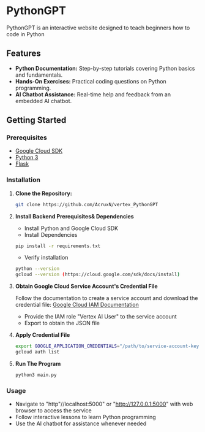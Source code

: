 # PythonGPT

PythonGPT is an interactive website designed to teach beginners how to code in Python

## Features

- **Python Documentation:** Step-by-step tutorials covering Python basics and fundamentals.
- **Hands-On Exercises:** Practical coding questions on Python programming.
- **AI Chatbot Assistance:** Real-time help and feedback from an embedded AI chatbot.

## Getting Started

### Prerequisites

- [Google Cloud SDK](https://cloud.google.com/sdk/docs/install)
- [Python 3](https://www.python.org/downloads/)
- [Flask](https://flask.palletsprojects.com/)

### Installation

1. **Clone the Repository:**

   ```sh
   git clone https://github.com/AcruxN/vertex_PythonGPT
   ```

2. **Install Backend Prerequisites& Dependencies**

    - Install Python and Google Cloud SDK
    - Install Dependencies

    ```sh
    pip install -r requirements.txt
    ```

    - Verify installation

    ```sh
    python --version
    gcloud --version (https://cloud.google.com/sdk/docs/install)
    ```

3. **Obtain Google Cloud Service Account's Credential File**

    Follow the documentation to create a service account and download the credential file:
    [Google Cloud IAM Documentation](https://cloud.google.com/iam/docs/service-accounts-create)

    - Provide the IAM role "Vertex AI User" to the service account
    - Export to obtain the JSON file

4. **Apply Credential File**

    ```sh
    export GOOGLE_APPLICATION_CREDENTIALS="/path/to/service-account-key.json"
    gcloud auth list
    ```

5. **Run The Program**

    ```sh
    python3 main.py
    ```

### Usage

- Navigate to "http"//localhost:5000" or "<http://127.0.0.1:5000>" with web browser to access the service
- Follow interactive lessons to learn Python programming
- Use the AI chatbot for assistance whenever needed
